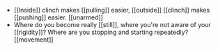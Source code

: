 - [[Inside]] clinch makes [[pulling]] easier, [[outside]] [[clinch]] makes [[pushing]] easier. [[unarmed]]
- Where do you become really [[still]], where you're not aware of your [[rigidity]]? Where are you stopping and starting repeatedly? [[movement]]